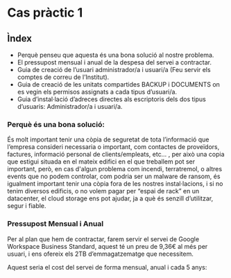 # Cas pràctic 1

## Ìndex
- Perquè penseu que aquesta és una bona solució al nostre problema. 
- El pressupost mensual i anual de la despesa del servei a contractar. 
- Guia de creació de l’usuari administrador/a i usuari/a (Feu servir els comptes de correu de l’Institut).
- Guia de creació de les unitats compartides BACKUP i DOCUMENTS on es vegin els permisos assignats a cada tipus d’usuari/a. 
- Guia d’instal·lació d’adreces directes als escriptoris dels dos tipus d’usuaris: Administrador/a i usuari/a.

### Perquè és una bona solució:
És molt important tenir una còpia de seguretat de tota l’informació que l’empresa consideri necessaria o important, com contactes de proveïdors, factures, informació personal de clients/empleats, etc… , per això una copia que estigui situada en el mateix edifici en el que treballem pot ser important, però, en cas d'algun problema com incendi, terratremol, o altres events que no podem controlar, com podria ser un malware de ransom, és igualment important tenir una còpia fora de les nostres instal·lacions, i si no tenim diversos edificis, o no volem pagar per “espai de rack” en un datacenter, el cloud storage ens pot ajudar, ja a què és senzill d’utilitzar, segur i fiable.

### Pressupost Mensual i Anual
Per al plan que hem de contractar, farem servir el servei de Google Workspace Business Standard, aquest té un preu de 9,36€ al més per usuari, i ens ofereix els 2TB d’emmagatzematge que necessitem.
 
Aquest seria el cost del servei de forma mensual, anual i cada 5 anys:
